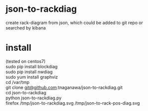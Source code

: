 # json-to-rackdiag
create rack-diagram from json, which could be added to git repo or searched by kibana

# install
(tested on centos7)  
sudo pip install blockdiag  
sudo pip install nwdiag  
sudo yum install graphviz  
cd /var/tmp  
git clone git@github.com:tnaganawa/json-to-rackdiag.git  
cd json-to-rackdiag  
python json-to-rackdiag.py  
firefox /tmp/json-to-rackdiag.svg /tmp/json-to-rack-pos-diag.svg  


